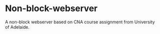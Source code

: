 # Non-block-webserver
A non-block webserver based on CNA course assignment from University of Adelaide.
